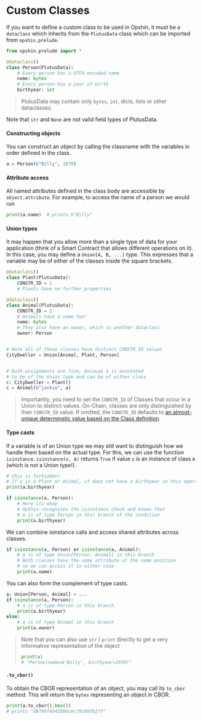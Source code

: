 # Custom Classes

If you want to define a custom class to be used in Opshin, it must be a `dataclass` which inherits from the `PlutusData` class which can be imported from `opshin.prelude`.

```python
from opshin.prelude import *

@dataclass()
class Person(PlutusData):
    # Every person has a UTF8 encoded name
    name: bytes
    # Every person has a year of birth
    birthyear: int
```

> PlutusData may contain only `bytes`, `int`, dicts, lists or other dataclasses.

Note that `str` and `None` are not valid field types of PlutusData.

#### Constructing objects

You can construct an object by calling the classname with the variables in order defined in the class.

```python
a = Person(b"Billy", 1970)
```

#### Attribute access

All named attributes defined in the class body are accessible
by `object.attribute`. For example, to access the name of a person we would run

```python
print(a.name)  # prints b"Billy"
```

#### Union types

It may happen that you allow more than a single type of data for your application (think of a Smart Contract that allows different operations on it).
In this case, you may define a `Union[A, B, ...]` type.
This expresses that a variable may be of either of the classes inside the square brackets.

```python
@dataclass()
class Plant(PlutusData):
    CONSTR_ID = 1
    # Plants have no further properties

@dataclass()
class Animal(PlutusData):
    CONSTR_ID = 2
    # Animals have a name too!
    name: bytes
    # They also have an owner, which is another dataclass
    owner: Person


# Note all of these classes have distinct CONSTR_ID values
CityDweller = Union[Animal, Plant, Person]


# Both assignments are fine, because a is annotated
# to be of the Union type and can be of either class
c: CityDweller = Plant()
c = Animal(b"jackie", a)
```


> Importantly, you need to set the `CONSTR_ID` of Classes that occur in a Union to distinct values.
> On-Chain, classes are only distinguished by their `CONSTR_ID` value.
> If omitted, the `CONSTR_ID` defaults to [an almost-unique determinstic value based on the Class definition](https://github.com/cardano-foundation/CIPs/pull/608).

#### Type casts

If a variable is of an Union type we may still want to distinguish how we handle them
based on the actual type.
For this, we can use the function `isinstance`.
`isinstance(x, A)` returns `True` if value `x` is an instance of class `A` (which is not a Union type!).

```python
# this is forbidden!
# If a is a Plant or Animal, it does not have a birthyear so this operation will fail.
print(a.birthyear)

if isinstance(a, Person):
    # Here its okay
    # OpShin recognizes the isinstance check and knows that
    # a is of type Person in this branch of the condition
    print(a.birthyear)
```

We can combine isinstance calls and access shared attributes across classes.

```python
if isinstance(a, Person) or isinstance(a, Animal):
    # a is of type Union[Person, Animal] in this branch
    # Both classes have the same attribute at the same position
    # so we can access it in either case
    print(a.name)
```

You can also form the complement of type casts.

```python
a: Union[Person, Animal] = ...
if isinstance(a, Person):
    # a is of type Person in this branch
    print(a.birthyear)
else:
    # a is of type Animal in this branch
    print(a.owner)
```


> Note that you can also use `str` / `print` directly to get a very informative representation of the object
> ```python
> print(a)
> # "Person(name=b'Billy', birthyear=1970)"
> ```

#### `.to_cbor()`

To obtain the CBOR representation of an object, you may call its `to_cbor` method.
This will return the `bytes` representing an object in CBOR.

```python
print(a.to_cbor().hex())
# prints "d8799f4542696c6c791907b2ff"
```
